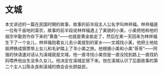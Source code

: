 # 文城 ##

本文讲述的一篇在民国时期的故事，故事的前半段主人公名字叫林祥福。林祥福是一位有千亩地的富农，故事的前半段说林祥福遇上了美貌的小美，小美把他和他的祖宗辛勤劳作存下来的“黄鱼”——也就是黄金偷走了，然后在某一天回来为林祥福生下了一个女儿，林祥福抱着女儿去小美提到的家乡——文城找小美，他把土地给抵押换成银票带上女儿和毛驴踏上了寻小美之旅。他根据小美和小美“哥哥”——阿强的快语速对话认为溪城就是文城，他一直寻找小美但是一直没找到路上一直找奶妈喂养他出生没多久女儿，他决定在溪城定居下来。他在溪城认识了后面故事的第二个主人公陈永良和溪城的商会会长顾益民，